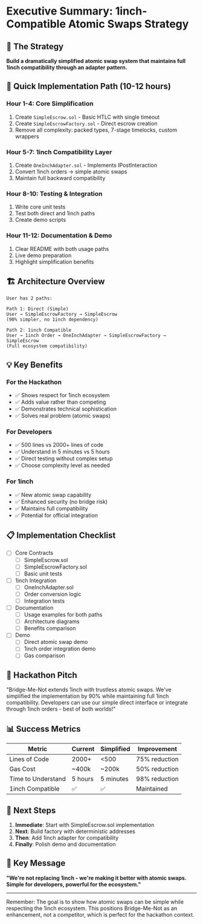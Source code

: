 # Executive Summary: 1inch-Compatible Atomic Swaps Strategy

## 🎯 The Strategy

**Build a dramatically simplified atomic swap system that maintains full 1inch compatibility through an adapter pattern.**

## 🚀 Quick Implementation Path (10-12 hours)

### Hour 1-4: Core Simplification
1. Create `SimpleEscrow.sol` - Basic HTLC with single timeout
2. Create `SimpleEscrowFactory.sol` - Direct escrow creation
3. Remove all complexity: packed types, 7-stage timelocks, custom wrappers

### Hour 5-7: 1inch Compatibility Layer  
1. Create `OneInchAdapter.sol` - Implements IPostInteraction
2. Convert 1inch orders → simple atomic swaps
3. Maintain full backward compatibility

### Hour 8-10: Testing & Integration
1. Write core unit tests
2. Test both direct and 1inch paths
3. Create demo scripts

### Hour 11-12: Documentation & Demo
1. Clear README with both usage paths
2. Live demo preparation
3. Highlight simplification benefits

## 🏗️ Architecture Overview

```
User has 2 paths:

Path 1: Direct (Simple)
User → SimpleEscrowFactory → SimpleEscrow
(90% simpler, no 1inch dependency)

Path 2: 1inch Compatible
User → 1inch Order → OneInchAdapter → SimpleEscrowFactory → SimpleEscrow
(Full ecosystem compatibility)
```

## 💡 Key Benefits

### For the Hackathon
- ✅ Shows respect for 1inch ecosystem
- ✅ Adds value rather than competing
- ✅ Demonstrates technical sophistication
- ✅ Solves real problem (atomic swaps)

### For Developers
- ✅ 500 lines vs 2000+ lines of code
- ✅ Understand in 5 minutes vs 5 hours
- ✅ Direct testing without complex setup
- ✅ Choose complexity level as needed

### For 1inch
- ✅ New atomic swap capability
- ✅ Enhanced security (no bridge risk)
- ✅ Maintains full compatibility
- ✅ Potential for official integration

## 📋 Implementation Checklist

- [ ] Core Contracts
  - [ ] SimpleEscrow.sol
  - [ ] SimpleEscrowFactory.sol
  - [ ] Basic unit tests

- [ ] 1inch Integration
  - [ ] OneInchAdapter.sol
  - [ ] Order conversion logic
  - [ ] Integration tests

- [ ] Documentation
  - [ ] Usage examples for both paths
  - [ ] Architecture diagrams
  - [ ] Benefits comparison

- [ ] Demo
  - [ ] Direct atomic swap demo
  - [ ] 1inch order integration demo
  - [ ] Gas comparison

## 🎪 Hackathon Pitch

"Bridge-Me-Not extends 1inch with trustless atomic swaps. We've simplified the implementation by 90% while maintaining full 1inch compatibility. Developers can use our simple direct interface or integrate through 1inch orders - best of both worlds!"

## 📊 Success Metrics

| Metric | Current | Simplified | Improvement |
|--------|---------|------------|-------------|
| Lines of Code | 2000+ | <500 | 75% reduction |
| Gas Cost | ~400k | ~200k | 50% reduction |
| Time to Understand | 5 hours | 5 minutes | 98% reduction |
| 1inch Compatible | ✅ | ✅ | Maintained |

## 🔄 Next Steps

1. **Immediate**: Start with SimpleEscrow.sol implementation
2. **Next**: Build factory with deterministic addresses
3. **Then**: Add 1inch adapter for compatibility
4. **Finally**: Polish demo and documentation

## 💬 Key Message

**"We're not replacing 1inch - we're making it better with atomic swaps. Simple for developers, powerful for the ecosystem."**

---

Remember: The goal is to show how atomic swaps can be simple while respecting the 1inch ecosystem. This positions Bridge-Me-Not as an enhancement, not a competitor, which is perfect for the hackathon context.